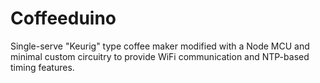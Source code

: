 # Coffeeduino

Single-serve "Keurig" type coffee maker modified with a Node MCU and minimal custom circuitry to provide WiFi communication and NTP-based timing features.
